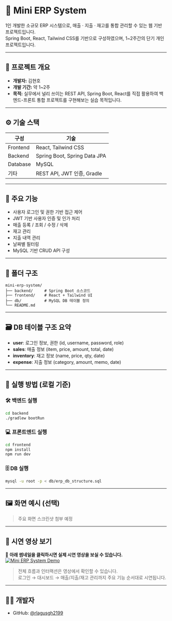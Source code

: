 # 🧾 Mini ERP System

1인 개발한 소규모 ERP 시스템으로, 매출 · 지출 · 재고를 통합 관리할 수 있는 웹 기반 프로젝트입니다.  
Spring Boot, React, Tailwind CSS를 기반으로 구성하였으며, 1~2주간의 단기 개인 프로젝트입니다.

---

## 📌 프로젝트 개요

- **개발자:** 김현호
- **개발 기간:** 약 1~2주
- **목적:** 실무에서 널리 쓰이는 REST API, Spring Boot, React를 직접 활용하여 백엔드-프론트 통합 프로젝트를 구현해보는 실습 목적입니다.

---

## ⚙️ 기술 스택

| 구성 | 기술 |
|------|------|
| Frontend | React, Tailwind CSS |
| Backend | Spring Boot, Spring Data JPA |
| Database | MySQL |
| 기타 | REST API, JWT 인증, Gradle

---

## 🧩 주요 기능

- 사용자 로그인 및 권한 기반 접근 제어
- JWT 기반 사용자 인증 및 인가 처리
- 매출 등록 / 조회 / 수정 / 삭제
- 재고 관리
- 지출 내역 관리
- 날짜별 필터링
- MySQL 기반 CRUD API 구성

---

## 📁 폴더 구조

```
mini-erp-system/
├── backend/     # Spring Boot 소스코드
├── frontend/    # React + Tailwind UI
├── db/          # MySQL DB 테이블 정의
└── README.md
```

---

## 🗃️ DB 테이블 구조 요약

- **user**: 로그인 정보, 권한 (id, username, password, role)
- **sales**: 매출 정보 (item, price, amount, total, date)
- **inventory**: 재고 정보 (name, price, qty, date)
- **expense**: 지출 정보 (category, amount, memo, date)

---

## 🚀 실행 방법 (로컬 기준)

### 🛠️ 백엔드 실행
```bash
cd backend
./gradlew bootRun
```

### 💻 프론트엔드 실행
```bash
cd frontend
npm install
npm run dev
```

### 🗄️ DB 실행
```bash
mysql -u root -p < db/erp_db_structure.sql
```

---

## 🖼️ 화면 예시 (선택)
> 주요 화면 스크린샷 첨부 예정

---

## 🎥 시연 영상 보기

📌 **아래 썸네일을 클릭하시면 실제 시연 영상을 보실 수 있습니다.**
[![Mini ERP System Demo](https://img.youtube.com/vi/xx11XfQ8Xeg/0.jpg)](https://youtu.be/xx11XfQ8Xeg)

> 전체 흐름과 인터랙션은 영상에서 확인할 수 있습니다.  
> 로그인 → 대시보드 → 매출/지출/재고 관리까지 주요 기능 순서대로 시연됩니다.

---


## 🙋‍♂️ 개발자
- GitHub: [@rlagusgh2199](https://github.com/rlagusgh2199)
